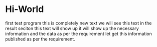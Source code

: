 # Hi-World
first test program
this is completely new text
we will see this text in the result seciton
this text will show up
it will show up the necessary information and the data as per the requirement
let get this information published as per the requirement.
